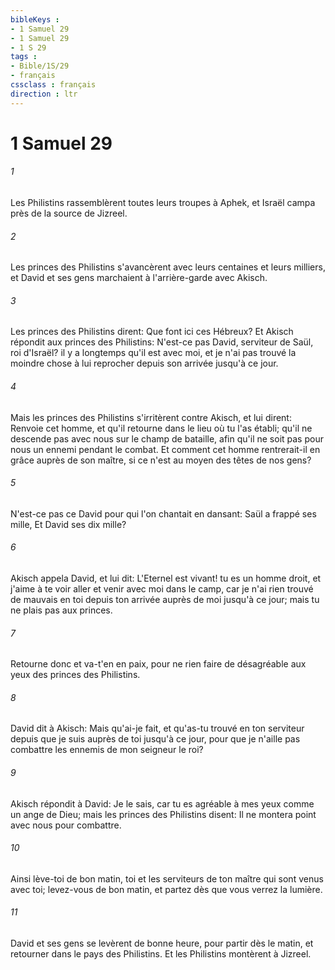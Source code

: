 ```yaml
---
bibleKeys : 
- 1 Samuel 29
- 1 Samuel 29
- 1 S 29
tags : 
- Bible/1S/29
- français
cssclass : français
direction : ltr
---
```


# 1 Samuel 29

###### 1
Les Philistins rassemblèrent toutes leurs troupes à Aphek, et Israël campa près de la source de Jizreel.
###### 2
Les princes des Philistins s'avancèrent avec leurs centaines et leurs milliers, et David et ses gens marchaient à l'arrière-garde avec Akisch.
###### 3
Les princes des Philistins dirent: Que font ici ces Hébreux? Et Akisch répondit aux princes des Philistins: N'est-ce pas David, serviteur de Saül, roi d'Israël? il y a longtemps qu'il est avec moi, et je n'ai pas trouvé la moindre chose à lui reprocher depuis son arrivée jusqu'à ce jour.
###### 4
Mais les princes des Philistins s'irritèrent contre Akisch, et lui dirent: Renvoie cet homme, et qu'il retourne dans le lieu où tu l'as établi; qu'il ne descende pas avec nous sur le champ de bataille, afin qu'il ne soit pas pour nous un ennemi pendant le combat. Et comment cet homme rentrerait-il en grâce auprès de son maître, si ce n'est au moyen des têtes de nos gens?
###### 5
N'est-ce pas ce David pour qui l'on chantait en dansant: Saül a frappé ses mille, Et David ses dix mille?
###### 6
Akisch appela David, et lui dit: L'Eternel est vivant! tu es un homme droit, et j'aime à te voir aller et venir avec moi dans le camp, car je n'ai rien trouvé de mauvais en toi depuis ton arrivée auprès de moi jusqu'à ce jour; mais tu ne plais pas aux princes.
###### 7
Retourne donc et va-t'en en paix, pour ne rien faire de désagréable aux yeux des princes des Philistins.
###### 8
David dit à Akisch: Mais qu'ai-je fait, et qu'as-tu trouvé en ton serviteur depuis que je suis auprès de toi jusqu'à ce jour, pour que je n'aille pas combattre les ennemis de mon seigneur le roi?
###### 9
Akisch répondit à David: Je le sais, car tu es agréable à mes yeux comme un ange de Dieu; mais les princes des Philistins disent: Il ne montera point avec nous pour combattre.
###### 10
Ainsi lève-toi de bon matin, toi et les serviteurs de ton maître qui sont venus avec toi; levez-vous de bon matin, et partez dès que vous verrez la lumière.
###### 11
David et ses gens se levèrent de bonne heure, pour partir dès le matin, et retourner dans le pays des Philistins. Et les Philistins montèrent à Jizreel.
